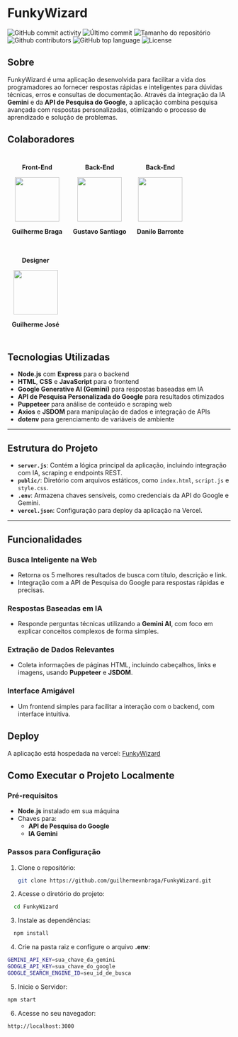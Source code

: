 # FunkyWizard

<div>
    <img alt="GitHub commit activity" src="https://img.shields.io/github/commit-activity/t/guilhermevnbraga/FunkyWizard">
    <img alt="Último commit" src="https://img.shields.io/github/last-commit/guilhermevnbraga/FunkyWizard">
    <img alt="Tamanho do repositório" src="https://img.shields.io/github/repo-size/guilhermevnbraga/FunkyWizard">
    <img alt="Github contributors" src="https://img.shields.io/github/contributors/guilhermevnbraga/FunkyWizard">
    <img alt="GitHub top language" src="https://img.shields.io/github/languages/top/guilhermevnbraga/FunkyWizard">
    <img alt="License" src="https://img.shields.io/github/license/guilhermevnbraga/FunkyWizard">
</div>

## Sobre

FunkyWizard é uma aplicação desenvolvida para facilitar a vida dos programadores ao fornecer respostas rápidas e inteligentes para dúvidas técnicas, erros e consultas de documentação. Através da integração da IA **Gemini** e da **API de Pesquisa do Google**, a aplicação combina pesquisa avançada com respostas personalizadas, otimizando o processo de aprendizado e solução de problemas.

## Colaboradores

<p align="center">
  <div href="https://github.com/guilhermevnbraga" style="text-decoration: none; color: inherit;
  display: inline-block; text-align: center; margin: 10px;">
      <p><strong>Front-End</strong></p>
        <a href="https://github.com/guilhermevnbraga">
          <img src="https://avatars.githubusercontent.com/u/89932943?v=4" width="100" />
        </a>
      <p><strong>Guilherme Braga</strong></p>
  </div>
  <div href="https://github.com/Gust4voSSM" style="text-decoration: none; color: inherit;
  display: inline-block; text-align: center; margin: 10px;">
      <p><strong>Back-End</strong></p>
        <a href="https://github.com/Gust4voSSM">
          <img src="https://avatars.githubusercontent.com/u/110403830?v=4" width="100" />
        </a>
      <p><strong>Gustavo Santiago</strong></p>
  </div>
  <div href="https://github.com/danilobarrote" style="text-decoration: none; color: inherit;
  display: inline-block; text-align: center; margin: 10px;">
      <p><strong>Back-End</strong></p>
        <a href="https://github.com/danilobarrote">
          <img src="https://avatars.githubusercontent.com/u/175836607?v=4" width="100" />
        </a>
      <p><strong>Danilo Barronte</strong></p>
  </div>
  <div href="https://github.com/Guilhermejose749" style="text-decoration: none; color: inherit;
  display: inline-block; text-align: center; margin: 10px;">
      <p><strong>Designer</strong></p>
        <a href="https://github.com/Guilhermejose749">
          <img src="https://avatars.githubusercontent.com/u/175838250?v=4" width="100" />
        </a>
      <p><strong>Guilherme José</strong></p>
  </div>
</p>

## Tecnologias Utilizadas

-   **Node.js** com **Express** para o backend
-   **HTML**, **CSS** e **JavaScript** para o frontend
-   **Google Generative AI (Gemini)** para respostas baseadas em IA
-   **API de Pesquisa Personalizada do Google** para resultados otimizados
-   **Puppeteer** para análise de conteúdo e scraping web
-   **Axios** e **JSDOM** para manipulação de dados e integração de APIs
-   **dotenv** para gerenciamento de variáveis de ambiente

---

## Estrutura do Projeto

-   **`server.js`**: Contém a lógica principal da aplicação, incluindo integração com IA, scraping e endpoints REST.
-   **`public/`**: Diretório com arquivos estáticos, como `index.html`, `script.js` e `style.css`.
-   **`.env`**: Armazena chaves sensíveis, como credenciais da API do Google e Gemini.
-   **`vercel.json`**: Configuração para deploy da aplicação na Vercel.

---

## Funcionalidades

### Busca Inteligente na Web

-   Retorna os 5 melhores resultados de busca com título, descrição e link.
-   Integração com a API de Pesquisa do Google para respostas rápidas e precisas.

### Respostas Baseadas em IA

-   Responde perguntas técnicas utilizando a **Gemini AI**, com foco em explicar conceitos complexos de forma simples.

### Extração de Dados Relevantes

-   Coleta informações de páginas HTML, incluindo cabeçalhos, links e imagens, usando **Puppeteer** e **JSDOM**.

### Interface Amigável

-   Um frontend simples para facilitar a interação com o backend, com interface intuitiva.

## Deploy

A aplicação está hospedada na vercel: [FunkyWizard](https://funky-wizard.vercel.app/)

## Como Executar o Projeto Localmente

### Pré-requisitos

-   **Node.js** instalado em sua máquina
-   Chaves para:
    -   **API de Pesquisa do Google**
    -   **IA Gemini**

### Passos para Configuração

1. Clone o repositório:

    ```bash
    git clone https://github.com/guilhermevnbraga/FunkyWizard.git
    ```

2. Acesse o diretório do projeto:

```bash
  cd FunkyWizard
```

3. Instale as dependências:

```bash
  npm install
```

4. Crie na pasta raiz e configure o arquivo **.env**:

```bash
GEMINI_API_KEY=sua_chave_da_gemini
GOOGLE_API_KEY=sua_chave_do_google
GOOGLE_SEARCH_ENGINE_ID=seu_id_de_busca
```

5. Inicie o Servidor:

```bash
npm start
```

6.  Acesse no seu navegador:

```bash
http://localhost:3000
```
